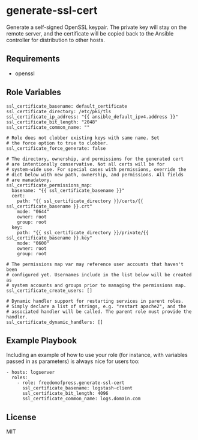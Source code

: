 generate-ssl-cert
=================

Generate a self-signed OpenSSL keypair. The private key will stay on the
remote server, and the certificate will be copied back to the Ansible controller
for distribution to other hosts.

Requirements
------------

* openssl

Role Variables
--------------

```
ssl_certificate_basename: default_certificate
ssl_certificate_directory: /etc/pki/tls
ssl_certificate_ip_address: "{{ ansible_default_ipv4.address }}"
ssl_certificate_bit_length: "2048"
ssl_certificate_common_name: ""

# Role does not clobber existing keys with same name. Set
# the force option to true to clobber.
ssl_certificate_force_generate: false

# The directory, ownership, and permissions for the generated cert
# are intentionally conservative. Not all certs will be for
# system-wide use. For special cases with permissions, override the
# dict below with new path, ownership, and permissions. All fields
# are manadatory.
ssl_certificate_permissions_map:
  basename: "{{ ssl_certificate_basename }}"
  cert:
    path: "{{ ssl_certificate_directory }}/certs/{{ ssl_certificate_basename }}.crt"
    mode: "0644"
    owner: root
    group: root
  key:
    path: "{{ ssl_certificate_directory }}/private/{{ ssl_certificate_basename }}.key"
    mode: "0600"
    owner: root
    group: root

# The permissions map var may reference user accounts that haven't been
# configured yet. Usernames include in the list below will be created as
# system accounts and groups prior to managing the permissions map.
ssl_certificate_create_users: []

# Dynamic handler support for restarting services in parent roles.
# Simply declare a list of strings, e.g. "restart apache2", and the
# associated handler will be called. The parent role must provide the handler.
ssl_certificate_dynamic_handlers: []
```

Example Playbook
----------------

Including an example of how to use your role (for instance, with variables passed in as parameters) is always nice for users too:

```
- hosts: logserver
  roles:
    - role: freedomofpress.generate-ssl-cert
      ssl_certificate_basename: logstash-client
      ssl_certificate_bit_length: 4096
      ssl_certificate_common_name: logs.domain.com
```

License
-------

MIT
